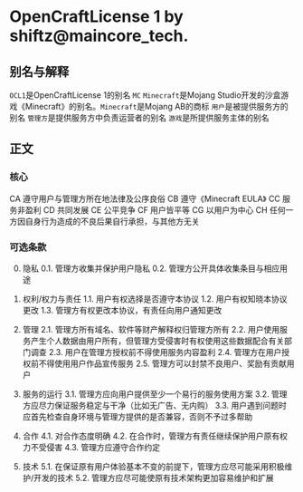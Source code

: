 # OpenCraftLicense 1 by shiftz@maincore_tech.

## 别名与解释
`OCL1`是OpenCraftLicense 1的别名
`MC` `Minecraft`是Mojang Studio开发的沙盒游戏《Minecraft》的别名。`Minecraft`是Mojang AB的商标
`用户`是被提供服务方的别名
`管理方`是提供服务方中负责运营者的别名
`游戏`是所提供服务主体的别名

## 正文
### 核心
CA 遵守用户与管理方所在地法律及公序良俗
CB 遵守《Minecraft EULA》
CC 服务非盈利
CD 共同发展
CE 公平竞争
CF 用户皆平等
CG 以用户为中心
CH 任何一方因自身行为造成的不良后果自行承担，与其他方无关

### 可选条款
0. 隐私
0.1. 管理方收集并保护用户隐私
0.2. 管理方公开具体收集条目与相应用途

1. 权利/权力与责任
1.1. 用户有权选择是否遵守本协议
1.2. 用户有权知晓本协议更改
1.3. 管理方有权更改本协议，有责任向用户通知更改

2. 管理
2.1. 管理方所有域名、软件等财产解释权归管理方所有
2.2. 用户使用服务产生个人数据由用户所有，但管理方受侵害时有权使用这些数据配合有关部门调查
2.3. 用户在管理方授权前不得使用服务内容盈利
2.4. 管理方在用户授权前不得使用用户作品宣传服务
2.5. 管理方可以封禁不良用户、奖励有贡献用户

3. 服务的运行
3.1. 管理方应向用户提供至少一个易行的服务使用方案
3.2. 管理方应尽力保证服务稳定与干净（比如无广告、无内购）
3.3. 用户遇到问题时应首先检查自身环境与管理方提供的是否兼容，否则不予过多帮助

4. 合作
4.1. 对合作态度明确
4.2. 在合作时，管理方有责任继续保护用户原有权力不受侵害
4.3. 管理方应遵守合作约定

5. 技术
5.1. 在保证原有用户体验基本不变的前提下，管理方应尽可能采用积极维护/开发的技术
5.2. 管理方应尽可能使原有技术架构更加容易维护和扩展